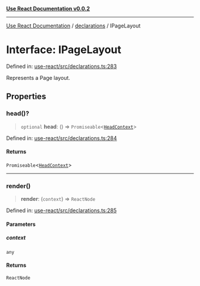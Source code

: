 [**Use React Documentation v0.0.2**](../../README.md)

***

[Use React Documentation](../../modules.md) / [declarations](../README.md) / IPageLayout

# Interface: IPageLayout

Defined in: [use-react/src/declarations.ts:283](https://github.com/stonemjs/use-react/blob/0635de04acc6b3a5c28dcf07d1e12a39a8b5e0b9/src/declarations.ts#L283)

Represents a Page layout.

## Properties

### head()?

> `optional` **head**: () => `Promiseable`\<[`HeadContext`](HeadContext.md)\>

Defined in: [use-react/src/declarations.ts:284](https://github.com/stonemjs/use-react/blob/0635de04acc6b3a5c28dcf07d1e12a39a8b5e0b9/src/declarations.ts#L284)

#### Returns

`Promiseable`\<[`HeadContext`](HeadContext.md)\>

***

### render()

> **render**: (`context`) => `ReactNode`

Defined in: [use-react/src/declarations.ts:285](https://github.com/stonemjs/use-react/blob/0635de04acc6b3a5c28dcf07d1e12a39a8b5e0b9/src/declarations.ts#L285)

#### Parameters

##### context

`any`

#### Returns

`ReactNode`
